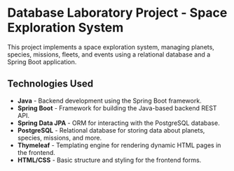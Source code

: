 # Database Laboratory Project - Space Exploration System

This project implements a space exploration system, managing planets, species, missions, fleets, and events using a relational database and a Spring Boot application.

## Technologies Used

- **Java** - Backend development using the Spring Boot framework.
- **Spring Boot** - Framework for building the Java-based backend REST API.
- **Spring Data JPA** - ORM for interacting with the PostgreSQL database.
- **PostgreSQL** - Relational database for storing data about planets, species, missions, and more.
- **Thymeleaf** - Templating engine for rendering dynamic HTML pages in the frontend.
- **HTML/CSS** - Basic structure and styling for the frontend forms.
